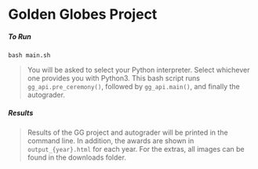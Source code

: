 # Golden Globes Project

##### To Run
`bash main.sh`

> You will be asked to select your Python interpreter. Select whichever one provides you with Python3. This bash script runs `gg_api.pre_ceremony()`, followed by `gg_api.main()`, and finally the autograder.

##### Results

> Results of the GG project and autograder will be printed in the command line. In addition, the awards are shown in `output_{year}.html` for each year. For the extras, all images can be found in the downloads folder.

